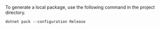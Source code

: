 ﻿To generate a local package, use the following command in the project directory.

`dotnet pack --configuration Release`